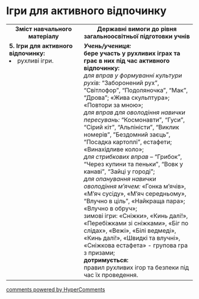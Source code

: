 <div id="hypercomments_widget" class="js-hypercomments-widget invisible"></div>

# Ігри для активного відпочинку

<table>
  <tr>
    <td width="40%" align="center"><b>Зміст навчального матеріалу</b></td>
    <td width="60%" align="center"><b>Державні вимоги до рівня загальноосвітньої підготовки учнів</b></td>
  </tr>
  <tr>
<td width="40%" style="vertical-align:top !important;">
<b>5. Ігри для активного відпочинку:</b><br>
<li>рухливі ігри.</li> 
</td> 
<td width="60%" style="vertical-align:top !important;">
<i><b>Учень/учениця:</b></i><br>
<b>бере участь у рухливих іграх та грає в них під час активного відпочинку: </b><br>
<i>для  вправ у формуванні культури рухів:</i> “Заборонений рух”, “Світлофор”, “Подоляночка”, “Мак”, “Дрова”; «Жива скульптура»; «Повтори за мною»; <br>
<i>для вправ для оволодіння навички пересувань:</i> “Космонавти”, “Гуси”, “Сірий кіт”, “Альпіністи”, “Виклик номерів”, ”Бездомний заєць”, “Посадка картоплі”, естафети; «Винахідливе коло»;<br>
<i>для стрибкових вправ</i>  – “Грибок”, “Через купини  та пеньки”, “Вовк у канаві”, “Зайці у городі”;<br>
<i>для опанування навички оволодіння мʼячем:</i> «Гонка м’ячів», «М’яч сусіду», «М’яч середньому», “Влучно в ціль”, «Найкраща пара»; «Влучно в обруч»;<br>
зимові ігри: «Сніжки», «Кинь далі!», «Перебіжками зі сніжками», «Біг по слідах», «Вежі», «Білі ведмеді», «Кинь далі!», «Швидкі та влучні», «Сніжкова естафета» - групова гра з призами;<br>
<b>дотримується:</b><br>
правил рухливих ігор та безпеки під час їх проведення.
	</td>
  </tr>
</table>

<div class="js-hypercomments-container">
<a href="http://hypercomments.com" class="hc-link" title="comments widget">comments powered by HyperComments</a>
</div>